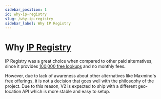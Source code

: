 ```yaml
---
sidebar_position: 1
id: why-ip-registry
slug: /why-ip-registry
sidebar_label: Why IP Registry
---
```


# Why [IP Registry](https://ipregistry.co)

IP Registry was a great choice when compared to other paid alternatives, since it provides [100,000 free lookups](https://ipregistry.co/pricing) and no monthly fees.

However, due to lack of awareness about other alternatives like Maxmind's free offerings, it is not a decision that goes well with the philosophy of the project. Due to this reason, V2 is expected to ship with a different geo-location API which is more stable and easy to setup.

